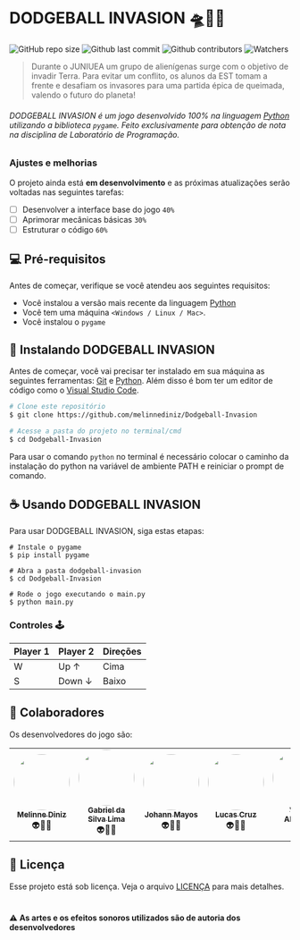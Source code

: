 # DODGEBALL INVASION 🛸🤾‍♀️

![GitHub repo size](https://img.shields.io/github/repo-size/melinnediniz/dodgeball-invasion?color=%23510d7a&style=for-the-badge)
![Github last commit](https://img.shields.io/github/last-commit/melinnediniz/dodgeball-invasion?color=%23510d7a&style=for-the-badge)
![Github contributors](https://img.shields.io/github/contributors/melinnediniz/Dodgeball-Invasion?color=%23510d7a&style=for-the-badge)
![Watchers](https://img.shields.io/github/watchers/melinnediniz/dodgeball-invasion?color=%233f125e&style=for-the-badge)
<!----<img src="exemplo-image.png" alt="exemplo imagem">--->

> Durante o JUNIUEA um grupo de alienígenas surge com o objetivo de invadir Terra. Para evitar um conflito, os alunos da EST tomam a frente e desafiam os invasores para uma partida épica de queimada, valendo o futuro do planeta!

###### DODGEBALL INVASION é um jogo desenvolvido 100% na linguagem [Python](https://www.python.org/) utilizando a biblioteca ``pygame``. Feito exclusivamente para obtenção de nota na disciplina de Laboratório de Programação.

### Ajustes e melhorias

O projeto ainda está **em desenvolvimento** e as próximas atualizações serão voltadas nas seguintes tarefas:

- [ ] Desenvolver a interface base do jogo ``40%``
- [ ] Aprimorar mecânicas básicas ``30%``
- [ ] Estruturar o código ``60%``

## 💻 Pré-requisitos

Antes de começar, verifique se você atendeu aos seguintes requisitos:
* Você instalou a versão mais recente da linguagem [Python](https://www.python.org/downloads/)
* Você tem uma máquina `<Windows / Linux / Mac>`.
* Você instalou o ``pygame``

## 🚀 Instalando DODGEBALL INVASION

Antes de começar, você vai precisar ter instalado em sua máquina as seguintes ferramentas: [Git](https://git-scm.com) e [Python](https://www.python.org/). Além disso é bom ter um editor de código como o [Visual Studio Code](https://code.visualstudio.com).


```bash
# Clone este repositório
$ git clone https://github.com/melinnediniz/Dodgeball-Invasion

# Acesse a pasta do projeto no terminal/cmd
$ cd Dodgeball-Invasion

```
Para usar o comando `python` no terminal é necessário colocar o caminho da instalação do python na variável de ambiente PATH e reiniciar o prompt de comando.


## ☕ Usando DODGEBALL INVASION

Para usar DODGEBALL INVASION, siga estas etapas:

```
# Instale o pygame
$ pip install pygame

# Abra a pasta dodgeball-invasion
$ cd Dodgeball-Invasion

# Rode o jogo executando o main.py
$ python main.py
```

### Controles 🕹️

|  Player 1     | Player 2      |Direções  |
| ------------- | ------------- | -------- |
| W             | Up    ↑       |   Cima   |
| S             | Down  ↓       |  Baixo   |

## 🤝 Colaboradores

Os desenvolvedores do jogo são:

<table>
    <tr>
        <td align="center"><a href="https://github.com/melinnediniz"><img style="border-radius: 50%;" src="https://github.com/melinnediniz.png" width="100px;" alt=""/><br /><sub><b>Melinne Diniz</b></sub></a><br /><a>👽👩‍💻</a></td>
        <td align="center"><a href="https://github.com/GabrielSilvaSI"><img style="border-radius: 50%;" src="https://github.com/GabrielSilvaSI.png" width="100px;" alt=""/><br /><sub><b>Gabriel da Silva Lima</b></sub></a><br/><a>👽👨‍💻</a></td>
        <td align="center"><a href="https://github.com/JohannMayos"><img style="border-radius: 50%;" src="https://github.com/JohannMayos.png" width="100px;" alt=""/><br /><sub><b>Johann Mayos</b></sub></a><br /><a> 👽👨‍💻</a></td>
        <td align="center"><a href="https://github.com/olucascruz"><img style="border-radius: 50%;" src="https://github.com/olucascruz.png" width="100px;" alt=""/><br /><sub><b>Lucas Cruz</b></sub></a><br /><a>👽👨‍💻</a></td>
        <td align="center"><a href="https://github.com/VictorAlbaradoBraga"><img style="border-radius: 50%;" src="https://github.com/VictorAlbaradoBraga.png" width="100px;" alt=""/><br /><sub><b>Victor Albarado</b></sub></a><br /><a>👽👨‍💻</a></td>
    </tr>
</table>

## 📝 Licença

Esse projeto está sob licença. Veja o arquivo [LICENÇA](LICENSE.md) para mais detalhes.
#

⚠️ **As artes e os efeitos sonoros utilizados são de autoria dos desenvolvedores**
